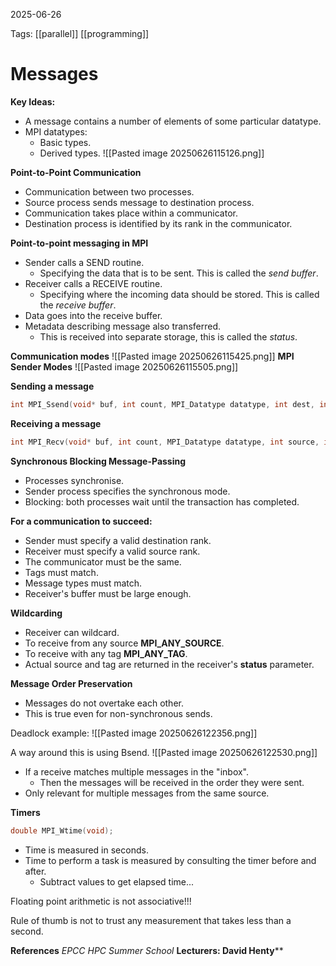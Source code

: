 2025-06-26 

Tags: [[parallel]] [[programming]]

# **Messages**

**Key Ideas:**
- A message contains a number of elements of some particular datatype.
- MPI datatypes:
	- Basic types.
	- Derived types.
![[Pasted image 20250626115126.png]]

**Point-to-Point Communication**
- Communication between two processes.
- Source process sends message to destination process.
- Communication takes place within a communicator.
- Destination process is identified by its rank in the communicator.

**Point-to-point messaging in MPI**
- Sender calls a $\text{SEND}$ routine.
	- Specifying the data that is to be sent. This is called the *send buffer*.
- Receiver calls a $\text{RECEIVE}$ routine.
	- Specifying where the incoming data should be stored. This is called the *receive buffer*.
- Data goes into the receive buffer.
- Metadata describing message also transferred.
	- This is received into separate storage, this is called the *status*.

**Communication modes**
![[Pasted image 20250626115425.png]]
**MPI Sender Modes**
![[Pasted image 20250626115505.png]]

**Sending a message**
```c
int MPI_Ssend(void* buf, int count, MPI_Datatype datatype, int dest, int tag, MPI_Comm comm);
```
**Receiving a message**
```c
int MPI_Recv(void* buf, int count, MPI_Datatype datatype, int source, int tag, MPI_Comm comm, MPI_Status* status);
```

**Synchronous Blocking Message-Passing**
- Processes synchronise.
- Sender process specifies the synchronous mode.
- Blocking: both processes wait until the transaction has completed.

**For a communication to succeed:**
- Sender must specify a valid destination rank.
- Receiver must specify a valid source rank.
- The communicator must be the same.
- Tags must match.
- Message types must match.
- Receiver's buffer must be large enough.

**Wildcarding**
- Receiver can wildcard.
- To receive from any source $\textbf{MPI\_ANY\_SOURCE}$.
- To receive with any tag $\textbf{MPI\_ANY\_TAG}$.
- Actual source and tag are returned in the receiver's $\textbf{status}$ parameter.

**Message Order Preservation**
- Messages do not overtake each other.
- This is true even for non-synchronous sends.

Deadlock example:
![[Pasted image 20250626122356.png]]

A way around this is using $\text{Bsend}$.
![[Pasted image 20250626122530.png]]

- If a receive matches multiple messages in the "inbox".
	- Then the messages will be received in the order they were sent.
- Only relevant for multiple messages from the same source.

**Timers**
```c
double MPI_Wtime(void);
```
- Time is measured in seconds.
- Time to perform a task is measured by consulting the timer before and after.
	- Subtract values to get elapsed time...

Floating point arithmetic is not associative!!!

Rule of thumb is not to trust any measurement that takes less than a second.


**References**
*EPCC HPC Summer School*
**Lecturers: David Henty****